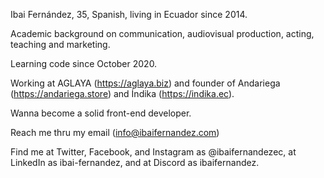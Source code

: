 Ibai Fernández, 35, Spanish, living in Ecuador since 2014.

Academic background on communication, audiovisual production, acting, teaching and marketing.

Learning code since October 2020.

Working at AGLAYA (https://aglaya.biz) and founder of Andariega (https://andariega.store) and Índika (https://indika.ec).

Wanna become a solid front-end developer.

Reach me thru my email (info@ibaifernandez.com)

Find me at Twitter, Facebook, and Instagram as @ibaifernandezec, at LinkedIn as ibai-fernandez, and at Discord as ibaifernandez.

<!---
ibaifernandez/ibaifernandez is a ✨ special ✨ repository because its `README.md` (this file) appears on your GitHub profile.
You can click the Preview link to take a look at your changes.
--->

